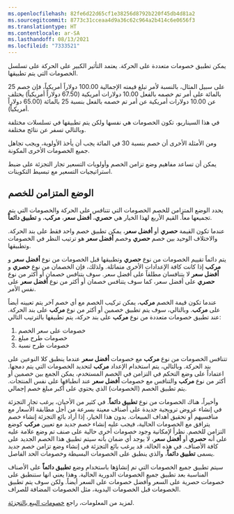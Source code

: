 ```yaml
---
ms.openlocfilehash: 82fe6d22d65cf1e38256d8792b220f45db4d81a2
ms.sourcegitcommit: 8773c31cceaa4d9a36c62c964a2b414c6e0656f3
ms.translationtype: HT
ms.contentlocale: ar-SA
ms.lasthandoff: 08/13/2021
ms.locfileid: "7333521"
---
```

يمكن تطبيق خصومات متعددة على الحركة. يعتمد التأثير الكبير على الحركة على تسلسل الخصومات التي يتم تطبيقها. 

على سبيل المثال، بالنسبة لأمر تبلغ قيمته الإجمالية 100.00 دولاراً أمريكياً، فإن خصم 25 بالمائة على أمر تم خصمه بالفعل 10.00 دولارات أمريكية (67.50 دولاراً أمريكياً) يختلف عن 10.00 دولارات أمريكية عن أمر تم خصمه بالفعل بنسبة 25 بالمائة (65.00 دولاراً أمريكياً). 

في هذا السيناريو، تكون الخصومات هي نفسها ولكن يتم تطبيقها في تسلسلات مختلفة وبالتالي تسفر عن نتائج مختلفة. 

ومن الأمثلة الأخرى أن خصم بنسبة 30 في المائة يجب أن يأخذ الأولوية، ويجب تجاهل جميع الخصومات الأخرى المكونة. 

يمكن أن تساعد مفاهيم وضع تزامن الخصم وأولويات التسعير تجار التجزئة على ضبط استراتيجيات التسعير مع تبسيط التكوينات. 

## <a name="discount-concurrency-mode"></a>الوضع المتزامن للخصم

يحدد الوضع المتزامن للخصم الخصومات التي تتنافس على الحركة والخصومات التي يتم تجميعها معاً. القيم الأربع لهذا الخيار هي **حصري‬**، **أفضل سعر**، **مركب‬**، و **تطبيق دائماً**.

عندما تكون القيمة **حصري** أو **أفضل سعر**، يمكن تطبيق خصم واحد فقط على بند الحركة. والاختلاف الوحيد بين خصم **حصري** وخصم **أفضل سعر** هو ترتيب النظر في الخصومات وتطبيقها. 

يتم دائماً تقييم الخصومات من نوع **حصري** وتطبيقها قبل الخصومات من نوع **أفضل سعر** و **مركب** إذا كانت كافة الإعدادات الأخرى متماثلة. ولذلك، فإن الخصمان من نوع **حصري** و **أفضل سعر** لا يتنافسان مطلقاً على أفضل سعر. سوف يتنافس خصمان أو أكثر من نوع **حصري** على أفضل سعر، كما سوف يتنافس خصمان أو أكثر من نوع **أفضل سعر** على نفس الأمر.

عندما تكون قيمة الخصم **مركب**، يمكن تركيب الخصم مع أي خصم آخر يتم تعيينه أيضاً على **مركب**. وبالتالي، سوف يتم تطبيق خصمين أو أكثر من نوع **مركب** على بند الحركة. عند تطبيق خصومات متعددة من نوع **مركب** على بند حركة، يتم تطبيقها بالترتيب التالي:

1. خصومات على سعر الخصم
1. خصومات طرح مبلغ
1. خصومات طرح نسبة

تتنافس الخصومات من نوع **مركب** مع خصومات **أفضل سعر** عندما ينطبق كلا النوعين على بند الحركة. وبالتالي، يتم استخدام الإعداد **مركب** لتحديد الخصومات التي يتم دمجها. اعتماداً على وضع التحكم في التزامن في الخصم المستخدم، يمكن الجمع بين خصمين أو أكثر من نوع **مركب** والتنافس مع خصومات **أفضل سعر** عند انطباقها على نفس المنتجات. يتم تطبيق الخصم (الخصومات) الذي يحتوي على أكبر مبلغ خصم إجمالي.

وأخيراً، هناك الخصومات من نوع **تطبيق دائماً**. في كثير من الأحيان، يرغب تجار التجزئة في إنشاء عروض ترويجية جديدة على أصناف معينة بسرعة من أجل مطابقة الأسعار مع منافسيهم أو تحقيق أهداف المبيعات. بدون هذا الخيار، إذا أراد بائع التجزئة إنشاء خصم يترافق مع الخصومات الحالية، فيجب عليه إنشاء خصم جديد مع تعيين **مركب** كوضع التزامن للخصم. نظراً لإمكانية وجود خصومات أخرى حالية على صنف تم وضع علامة عليه على أنه **حصري** أو **أفضل سعر**، لا يوجد أي ضمان بأنه سيتم تطبيق هذا الخصم الجديد على كافة الأصناف. في هذه الحالة، قد يرغب بائع التجزئة في إنشاء وضع تزامن خصم جديد يسمى **تطبيق دائماً**، والذي ينطبق على الخصومات البسيطة وخصومات الحد الفاصل. 

سيتم تطبيق جميع الخصومات التي تم إنشاؤها باستخدام وضع **تطبيق دائماً** على الأصناف المناسبة بعد تطبيق جميع الخصومات الدورية الحالية. وهذا يعني انها ستنطبق على خصومات حصرية على السعر وأفضل خصومات على السعر أيضاً. ولكن سوف يتم تطبيق الخصومات قبل الخصومات اليدوية، مثل الخصومات المضافة للصراف. 


لمزيد من المعلومات، راجع [خصومات البيع بالتجزئة](/dynamics365/commerce/retail-discounts-overview/?azure-portal=true).
